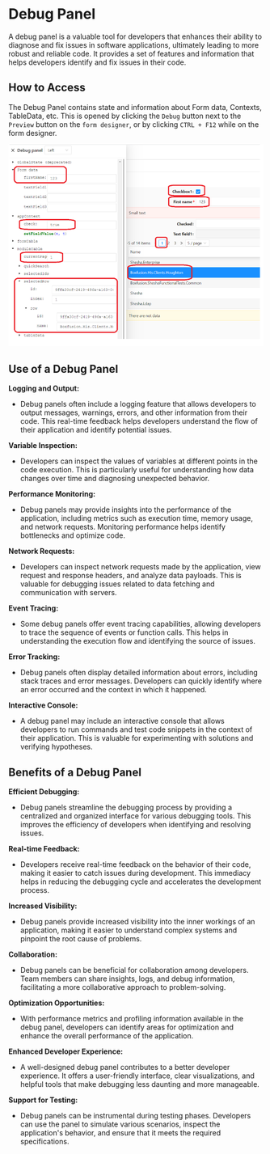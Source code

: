 # Debug Panel

A debug panel is a valuable tool for developers that enhances their ability to diagnose and fix issues in software applications, ultimately leading to more robust and reliable code. It provides a set of features and information that helps developers identify and fix issues in their code.

## How to Access

The Debug Panel contains state and information about Form data, Contexts, TableData, etc. This is opened by clicking the `Debug` button next to the `Preview` button on the `form designer`, or by clicking `CTRL + F12` while on the form designer.

![Image](./images/context1.png)

## Use of a Debug Panel

**Logging and Output:**

- Debug panels often include a logging feature that allows developers to output messages, warnings, errors, and other information from their code. This real-time feedback helps developers understand the flow of their application and identify potential issues.

**Variable Inspection:**

- Developers can inspect the values of variables at different points in the code execution. This is particularly useful for understanding how data changes over time and diagnosing unexpected behavior.

**Performance Monitoring:**

- Debug panels may provide insights into the performance of the application, including metrics such as execution time, memory usage, and network requests. Monitoring performance helps identify bottlenecks and optimize code.

**Network Requests:**

- Developers can inspect network requests made by the application, view request and response headers, and analyze data payloads. This is valuable for debugging issues related to data fetching and communication with servers.

**Event Tracing:**

- Some debug panels offer event tracing capabilities, allowing developers to trace the sequence of events or function calls. This helps in understanding the execution flow and identifying the source of issues.

**Error Tracking:**

- Debug panels often display detailed information about errors, including stack traces and error messages. Developers can quickly identify where an error occurred and the context in which it happened.

**Interactive Console:**

- A debug panel may include an interactive console that allows developers to run commands and test code snippets in the context of their application. This is valuable for experimenting with solutions and verifying hypotheses.

## Benefits of a Debug Panel

**Efficient Debugging:**

- Debug panels streamline the debugging process by providing a centralized and organized interface for various debugging tools. This improves the efficiency of developers when identifying and resolving issues.

**Real-time Feedback:**

- Developers receive real-time feedback on the behavior of their code, making it easier to catch issues during development. This immediacy helps in reducing the debugging cycle and accelerates the development process.

**Increased Visibility:**

- Debug panels provide increased visibility into the inner workings of an application, making it easier to understand complex systems and pinpoint the root cause of problems.

**Collaboration:**

- Debug panels can be beneficial for collaboration among developers. Team members can share insights, logs, and debug information, facilitating a more collaborative approach to problem-solving.

**Optimization Opportunities:**

- With performance metrics and profiling information available in the debug panel, developers can identify areas for optimization and enhance the overall performance of the application.

**Enhanced Developer Experience:**

- A well-designed debug panel contributes to a better developer experience. It offers a user-friendly interface, clear visualizations, and helpful tools that make debugging less daunting and more manageable.

**Support for Testing:**

- Debug panels can be instrumental during testing phases. Developers can use the panel to simulate various scenarios, inspect the application's behavior, and ensure that it meets the required specifications.
